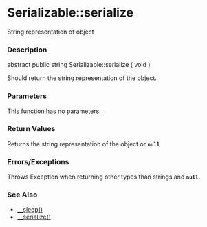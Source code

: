 Serializable::serialize
=======================

String representation of object

### Description

<span class="modifier">abstract</span> <span
class="modifier">public</span> <span class="type">string</span> <span
class="methodname">Serializable::serialize</span> ( <span
class="methodparam">void</span> )

Should return the string representation of the object.

### Parameters

This function has no parameters.

### Return Values

Returns the string representation of the object or **`null`**

### Errors/Exceptions

Throws <span class="classname">Exception</span> when returning other
types than strings and **`null`**.

### See Also

-   <a href="/language/oop5/magic.html#object.sleep" class="link">__sleep()</a>
-   <a href="/language/oop5/magic.html#object.serialize" class="link">__serialize()</a>
